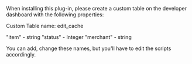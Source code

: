 When installing this plug-in, please create a custom table on the developer dashboard with the following properties:

Custom Table name: edit_cache

"item" - string
"status" - Integer
"merchant" - string

You can add, change these names, but you'll have to edit the scripts accordingly.
